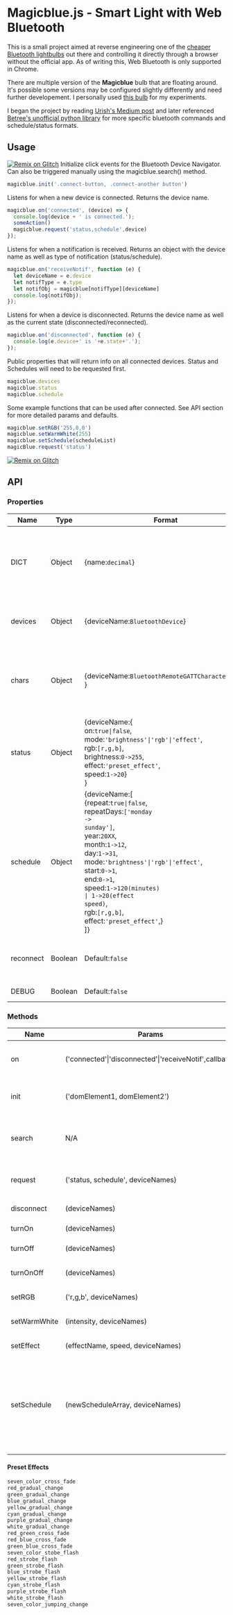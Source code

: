 # Magicblue.js - Smart Light with Web Bluetooth

This is a small project aimed at reverse engineering one of the [cheaper Bluetooth lightbulbs](https://www.gearbest.com/smart-light-bulb/pp_230349.html) out there and controlling it directly through a browser without the official app. As of writing this, Web Bluetooth is only supported in Chrome. 

There are multiple version of the **Magicblue** bulb that are floating around. It's possible some versions may be configured slightly differently and need further developement. I personally used [this bulb](https://www.amazon.com/Magic-Light-Bluetooth-Smart-Bulb/dp/B00Y6X93EQ?ref_=bl_dp_s_web_9321634011&th=1) for my experiments.

I began the project by reading [Urish's Medium post](https://medium.com/@urish/reverse-engineering-a-bluetooth-lightbulb-56580fcb7546) and later referenced [Betree's unofficial python library](https://github.com/Betree/magicblue) for more specific bluetooth commands and schedule/status formats.

## Usage

[![Remix on Glitch](https://cdn.glitch.com/2703baf2-b643-4da7-ab91-7ee2a2d00b5b%2Fremix-button.svg)](https://glitch.com/edit/#!/remix/magicblue)
Initialize click events for the Bluetooth Device Navigator. Can also be triggered manually using the magicblue.search() method.
```js
magicblue.init('.connect-button, .connect-another button') 
```
Listens for when a new device is connected. Returns the device name.
```js
magicblue.on('connected', (device) => {
  console.log(device + ' is connected.');
  someAction()
  magicblue.request('status,schedule',device) 
});
```
Listens for when a notification is received. Returns an object with the device name as well as type of notification (status/schedule).
```js
magicblue.on('receiveNotif', function (e) {
  let deviceName = e.device
  let notifType = e.type
  let notifObj = magicblue[notifType][deviceName]
  console.log(notifObj);
});
```
Listens for when a device is disconnected. Returns the device name as well as the current state (disconnected/reconnected).
```js
magicblue.on('disconnected', function (e) {
  console.log(e.device+' is '+e.state+'.');
});
```
Public properties that will return info on all connected devices. Status and Schedules will need to be requested first.
```js
magicblue.devices
magicblue.status
magicblue.schedule
```
Some example functions that can be used after connected. See API section for more detailed params and defaults. 
```js
magicblue.setRGB('255,0,0')
magicblue.setWarmWhite(255)
magicblue.setSchedule(scheduleList)
magicBlue.request('status')
```
[![Remix on Glitch](https://cdn.glitch.com/2703baf2-b643-4da7-ab91-7ee2a2d00b5b%2Fremix-button.svg)](https://glitch.com/edit/#!/remix/magicblue)

## API
### Properties
| Name          | Type          | Format        | Description   |
| ------------- | ------------- | ------------- | ------------- |
| DICT          | Object        | {name:<code>decimal</code>} | Returns an object containing Bluetooth Hexcodes for Magicblue Smart Bulbs as reference. |
| devices       | Object        | {deviceName:<code>BluetoothDevice</code>} | Returns an object containing all connected devices |
| chars         | Object        | {deviceName:<code>BluetoothRemoteGATTCharacteristic</code> }| Returns an object containing write characteristics from all connected devices |
| status        | Object        | {deviceName:{<br>on:<code>true\|false</code>,<br>mode:<code>'brightness'\|'rgb'\|'effect'</code>,<br>rgb:<code>[r,g,b]</code>,<br>brightness:<code>0->255</code>,<br>effect:<code>'preset_effect'</code>,<br>speed:<code>1->20</code>}<br>} | Returns an object containing the status from all connected devices |
| schedule      | Object        | {deviceName:[<br>{repeat:<code>true\|false</code>,<br>repeatDays:<code>['monday -> sunday']</code>,<br>year:<code>20XX</code>,<br>month:<code>1->12</code>,<br>day:<code>1->31</code>,<br>mode:<code>'brightness'\|'rgb'\|'effect'</code>,<br>start:<code>0->1</code>,<br>end:<code>0->1</code>,<br>speed:<code>1->120(minutes) \| 1->20(effect speed)</code>,<br>rgb:<code>[r,g,b]</code>,<br>effect:<code>'preset_effect'</code>,}<br>]} | Returns an object containing an array of schedules from all connected devices. Max 6 schedules set per device. |
| reconnect     | Boolean       | Default:<code>false</code> | Toggle ability to auto-reconnect disconnected devices|
| DEBUG         | Boolean       | Default:<code>false</code> | Toggle Console Logs|


### Methods
| Name          | Params        | Defaults      | Description   |
| ------------- | ------------- | ------------- | ------------- |
| on            | ('connected'\|'disconnected'\|'receiveNotif',callback)| N/A | Event listener for when device is connected, disconnected, or sends notification.|
| init          | ('domElement1, domElement2')| N/A | Adds search() to all DOM elements provided as a string separated by ','. |
| search        | N/A           | N/A           | Initiates navigator.requestDevice to search for devices. Must be fired on user interaction. |
| request       | ('status, schedule', deviceNames)| (Status and Schedule, All Connected Devices)| Sends a request for device status, schedule, or both, provided by a string separated by ','. |
| disconnect    | (deviceNames)| (All Connected Devices)   | Disconnect a bluetooth device. |
| turnOn        | (deviceNames)| (All Connected Devices)   | Turns on selected devices. |
| turnOff       | (deviceNames)| (All Connected Devices)   | Turns off selected devices. |
| turnOnOff     | (deviceNames)| (All Connected Devices)   | Toggles ON/OFF based on state of first device in array.|
| setRGB        | ('r,g,b', deviceNames)| (N/A, All Connected Devices) | Sets RGB color.|
| setWarmWhite  | (intensity, deviceNames)| (255, All Connected Devices) | Sets Warm White color with desired intensity (1-255).|
| setEffect     | (effectName, speed, deviceNames)| ('seven_color_cross_fade', 1, All Connected Devices) | Set a preset pattern and speed (1-20).
| setSchedule   | (newScheduleArray, deviceNames)| (oldScheduleArray, All Connected Devices) | Sets a timer schedule for each device. Can choose between single-use and repeating timers. Actions include adjusting brightness for Warm White color scheme, setting a particular RGB value, or a factory preset effect. |


#### Preset Effects
```js
seven_color_cross_fade
red_gradual_change
green_gradual_change
blue_gradual_change
yellow_gradual_change
cyan_gradual_change
purple_gradual_change
white_gradual_change
red_green_cross_fade
red_blue_cross_fade
green_blue_cross_fade
seven_color_stobe_flash
red_strobe_flash
green_strobe_flash
blue_strobe_flash
yellow_strobe_flash
cyan_strobe_flash
purple_strobe_flash
white_strobe_flash
seven_color_jumping_change
```




